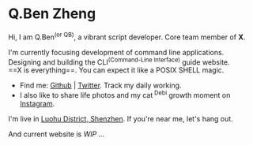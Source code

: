 <h1 class="text-linear">Q.Ben Zheng</h1>

Hi, I am Q.Ben<sup>(or QB)</sup>, a vibrant script developer. Core team member of **X**.


I'm currently focusing development of command line applications.<br>
Designing and building the CLI<sup>(Command-Line Interface)</sup> guide website.<br>
==X is everything==. You can expect it like a POSIX SHELL magic.

<div class="w-50px my-8 mx-auto border-t border-c-border"/>

- Find me: [Github](https://github.com/Zhengqbbb) | [Twitter](https://twitter.com/zhengqbbb). Track my daily working.
- I also like to share life photos and my cat<sup> Debi</sup> growth moment on [Instagram](https://www.instagram.com/qbqiubin/).

I'm live in [Luohu District, Shenzhen](https://www.google.com/maps/place/Luohu+District,+Shenzhen,+Guangdong+Province,+China/@22.5714604,114.1083405,13z/data=!4m13!1m7!3m6!1s0x3403f56281e978c3:0x3f81202fd3e54b98!2sLuohu+District,+Shenzhen,+Guangdong+Province,+China!3b1!8m2!3d22.5483599!4d114.13166!3m4!1s0x3403f56281e978c3:0x3f81202fd3e54b98!8m2!3d22.5483599!4d114.13166). If you're near me, let's hang out.

<p class="!text-center !mt-4">
  And current website is
  <router-link to="/posts/2022-08-24-helloworld" title="WIP page">
    <i class="i-mdi:arrow-right-bold-outline opacity-60" /> WIP ...
  </router-link>
</p>
